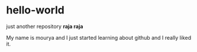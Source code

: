 # hello-world
just another repository
**raja raja**

My name is mourya and I just started learning about github and I really liked it.
